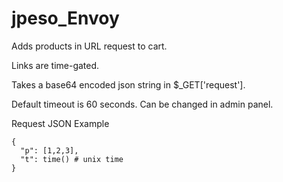 # jpeso_Envoy
Adds products in URL request to cart.

Links are time-gated.

Takes a base64 encoded json string in $_GET['request'].

Default timeout is 60 seconds. Can be changed in admin panel.

Request JSON Example
```
{
  "p": [1,2,3],
  "t": time() # unix time
}
```
